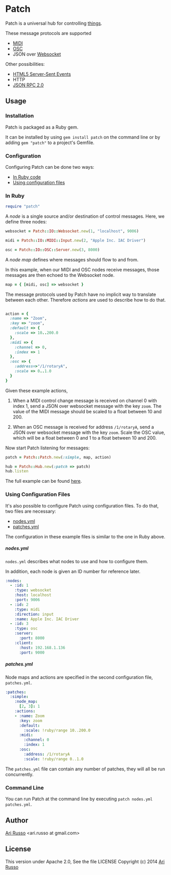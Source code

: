 # Patch

Patch is a universal hub for controlling [things](http://en.wikipedia.org/wiki/Internet_of_Things).  

These message protocols are supported

* [MIDI](http://en.wikipedia.org/wiki/MIDI)
* [OSC](http://en.wikipedia.org/wiki/Open_Sound_Control)
* JSON over [Websocket](http://en.wikipedia.org/wiki/WebSocket)

Other possibilities:

* [HTML5 Server-Sent Events](http://www.w3schools.com/html/html5_serversentevents.asp)
* HTTP
* [JSON RPC 2.0](http://en.wikipedia.org/wiki/JSON-RPC) 

## Usage

### Installation

Patch is packaged as a Ruby gem.  

It can be installed by using `gem install patch` on the command line or by adding `gem "patch"` to a project's Gemfile.

### Configuration

Configuring Patch can be done two ways:

* [In Ruby code](#in-ruby)
* [Using configuration files](#using-configuration-files)

### In Ruby

```ruby
require "patch"
```

A *node* is a single source and/or destination of control messages. Here, we define three nodes:

```ruby
websocket = Patch::IO::Websocket.new(1, "localhost", 9006)

midi = Patch::IO::MIDI::Input.new(2, "Apple Inc. IAC Driver")

osc = Patch::IO::OSC::Server.new(3, 8000)
```

A *node map* defines where messages should flow to and from.  

In this example, when our MIDI and OSC nodes receive messages, those messages are then echoed to the Websocket node.

```ruby
map = { [midi, osc] => websocket }
```

The message protocols used by Patch have no implicit way to translate between each other.  Therefore *actions* are used to describe how to do that.

```ruby

action = { 
  :name => "Zoom",
  :key => "zoom",
  :default => {
    :scale => 10..200.0
  },
  :midi => {
    :channel => 0,
    :index => 1
  }, 
  :osc => {
    :address=>"/1/rotaryA", 
    :scale => 0..1.0
  }
}
```

Given these example actions,

1. When a MIDI control change message is received on channel 0 with index 1, send a JSON over websocket message with the key `zoom`.  The value of the MIDI message should be scaled to a float between 10 and 200.

2. When an OSC message is received for address `/1/rotaryA`, send a JSON over websocket message with the key `zoom`.  Scale the OSC value, which will be a float between 0 and 1 to a float between 10 and 200.

Now start Patch listening for messages:

```ruby
patch = Patch::Patch.new(:simple, map, action)

hub = Patch::Hub.new(:patch => patch)
hub.listen
```

The full example can be found [here](https://github.com/arirusso/patch/blob/master/examples/simple/simple.rb).

### Using Configuration Files

It's also possible to configure Patch using configuration files.  To do that, two files are necessary:

* [nodes.yml](#nodesyml)
* [patches.yml](#patchesyml)

The configuration in these example files is similar to the one in Ruby above.

##### nodes.yml

`nodes.yml` describes what nodes to use and how to configure them.  

In addition, each node is given an ID number for reference later.

```yaml
:nodes:
  - :id: 1
    :type: websocket
    :host: localhost
    :port: 9006
  - :id: 2
    :type: midi
    :direction: input
    :name: Apple Inc. IAC Driver
  - :id: 3
    :type: osc
    :server:
      :port: 8000
    :client:
      :host: 192.168.1.136
      :port: 9000
```

##### patches.yml

Node maps and actions are specified in the second configuration file, `patches.yml`.

```yaml
:patches:
  :simple:
    :node_map:
      [2, 3]: 1
    :actions:
    - :name: Zoom
      :key: zoom
      :default:
        :scale: !ruby/range 10..200.0
      :midi:
        :channel: 0
        :index: 1
      :osc:
        :address: /1/rotaryA
        :scale: !ruby/range 0..1.0

```

The `patches.yml` file can contain any number of patches, they will all be run concurrently.

### Command Line

You can run Patch at the command line by executing `patch nodes.yml patches.yml`. 

## Author

[Ari Russo](http://github.com/arirusso) <ari.russo at gmail.com>

## License

This version under Apache 2.0, See the file LICENSE
Copyright (c) 2014 [Ari Russo](http://arirusso.com) 